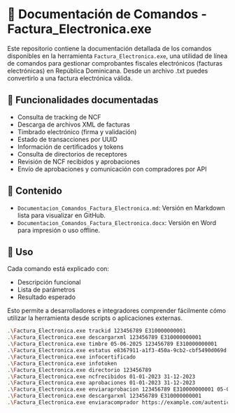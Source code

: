 # 📄 Documentación de Comandos - Factura_Electronica.exe

Este repositorio contiene la documentación detallada de los comandos disponibles en la herramienta `Factura_Electronica.exe`, una utilidad de línea de comandos para gestionar comprobantes fiscales electrónicos (facturas electrónicas) en República Dominicana. Desde un archivo .txt puedes convertirlo a una factura electrónica válida.

## 📌 Funcionalidades documentadas

- Consulta de tracking de NCF
- Descarga de archivos XML de facturas
- Timbrado electrónico (firma y validación)
- Estado de transacciones por UUID
- Información de certificados y tokens
- Consulta de directorios de receptores
- Revisión de NCF recibidos y aprobaciones
- Envío de aprobaciones y comunicación con compradores por API

## 📁 Contenido

- `Documentacion_Comandos_Factura_Electronica.md`: Versión en Markdown lista para visualizar en GitHub.
- `Documentacion_Comandos_Factura_Electronica.docx`: Versión en Word para impresión o uso offline.

## 🚀 Uso

Cada comando está explicado con:

- Descripción funcional
- Lista de parámetros
- Resultado esperado

Esto permite a desarrolladores e integradores comprender fácilmente cómo utilizar la herramienta desde scripts o aplicaciones externas.

```bash
.\Factura_Electronica.exe trackid 123456789 E310000000001
.\Factura_Electronica.exe descargarxml 123456789 E310000000001
.\Factura_Electronica.exe timbre 05-06-2025 123456789 E310000000001
.\Factura_Electronica.exe estatus e8367911-a1f3-450a-9cb2-cbf5490d069d
.\Factura_Electronica.exe infocertificado
.\Factura_Electronica.exe infotoken
.\Factura_Electronica.exe directorio 123456789
.\Factura_Electronica.exe ncfrecibidos 01-01-2023 31-12-2023
.\Factura_Electronica.exe aprobaciones 01-01-2023 31-12-2023
.\Factura_Electronica.exe enviaraprobacion 123456789 E310000000001 05-06-2025 123456789 E310000000001 1000.00 true "Aprobado por el comprador"
.\Factura_Electronica.exe descargarxml 123456789 E310000000001
.\Factura_Electronica.exe enviaracomprador https://example.com/autenticacion https://example.com/recepcion
```
